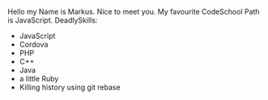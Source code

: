 Hello my Name is Markus.
Nice to meet you.
My favourite CodeSchool Path is JavaScript.
DeadlySkills:
* JavaScript
* Cordova
* PHP
* C++
* Java
* a little Ruby
* Killing history using git rebase
